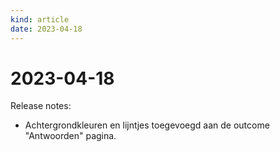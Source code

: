 ```yaml
---
kind: article
date: 2023-04-18
---
```


# 2023-04-18

Release notes:

* Achtergrondkleuren en lijntjes toegevoegd aan de outcome "Antwoorden" pagina.
